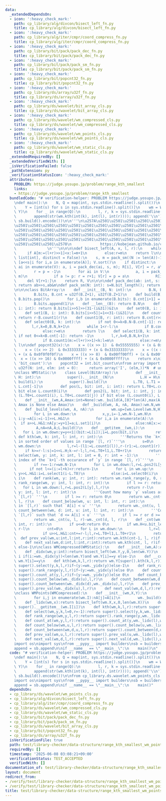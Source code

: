 ```yaml
---
data:
  _extendedDependsOn:
  - icon: ':heavy_check_mark:'
    path: cp_library/alg/divcon/bisect_left_fn.py
    title: cp_library/alg/divcon/bisect_left_fn.py
  - icon: ':heavy_check_mark:'
    path: cp_library/alg/iter/cmpr/coord_compress_fn.py
    title: cp_library/alg/iter/cmpr/coord_compress_fn.py
  - icon: ':heavy_check_mark:'
    path: cp_library/bit/pack/pack_dec_fn.py
    title: cp_library/bit/pack/pack_dec_fn.py
  - icon: ':heavy_check_mark:'
    path: cp_library/bit/pack/pack_sm_fn.py
    title: cp_library/bit/pack/pack_sm_fn.py
  - icon: ':heavy_check_mark:'
    path: cp_library/bit/popcnt32_fn.py
    title: cp_library/bit/popcnt32_fn.py
  - icon: ':heavy_check_mark:'
    path: cp_library/ds/array/u32f_fn.py
    title: cp_library/ds/array/u32f_fn.py
  - icon: ':heavy_check_mark:'
    path: cp_library/ds/wavelet/bit_array_cls.py
    title: cp_library/ds/wavelet/bit_array_cls.py
  - icon: ':heavy_check_mark:'
    path: cp_library/ds/wavelet/wm_compressed_cls.py
    title: cp_library/ds/wavelet/wm_compressed_cls.py
  - icon: ':heavy_check_mark:'
    path: cp_library/ds/wavelet/wm_points_cls.py
    title: cp_library/ds/wavelet/wm_points_cls.py
  - icon: ':heavy_check_mark:'
    path: cp_library/ds/wavelet/wm_static_cls.py
    title: cp_library/ds/wavelet/wm_static_cls.py
  _extendedRequiredBy: []
  _extendedVerifiedWith: []
  _isVerificationFailed: false
  _pathExtension: py
  _verificationStatusIcon: ':heavy_check_mark:'
  attributes:
    PROBLEM: https://judge.yosupo.jp/problem/range_kth_smallest
    links:
    - https://judge.yosupo.jp/problem/range_kth_smallest
  bundledCode: "# verification-helper: PROBLEM https://judge.yosupo.jp/problem/range_kth_smallest\n\
    \ndef main():\n    N, Q = map(int, sys.stdin.readline().split())\n    X = [*range(N)]\n\
    \    Y = [int(s) for s in sys.stdin.readline().split()]\n    wm = WMPoints(X,\
    \ Y)\n    for _ in range(Q):\n        l, r, k = sys.stdin.readline().split()\n\
    \        append(str(wm.kth(int(k), int(l), int(r)))); append('\\n')\n    os.write(1,\
    \ sb.build().encode())\n\n'''\n\u257A\u2501\u2501\u2501\u2501\u2501\u2501\u2501\
    \u2501\u2501\u2501\u2501\u2501\u2501\u2501\u2501\u2501\u2501\u2501\u2501\u2501\
    \u2501\u2501\u2501\u2501\u2501\u2501\u2501\u2501\u2501\u2501\u2501\u2501\u2501\
    \u2501\u2501\u2501\u2501\u2501\u2501\u2501\u2501\u2501\u2501\u2501\u2501\u2501\
    \u2501\u2501\u2501\u2501\u2501\u2501\u2501\u2501\u2501\u2501\u2501\u2501\u2501\
    \u2501\u2501\u2501\u2578\n             https://kobejean.github.io/cp-library \
    \              \n'''\n\n\n\ndef bisect_left(A, x, l, r):\n    while l<r:\n   \
    \     if A[m:=(l+r)>>1]<x:l=m+1\n        else:r=m\n    return l\n\n\n\ndef coord_compress(A:\
    \ list[int], distinct = False):\n    s, m = pack_sm((N := len(A))-1); R, V = [0]*N,\
    \ [a<<s|i for i,a in enumerate(A)]; V.sort()\n    if distinct:\n        for r,\
    \ ai in enumerate(V): a, i = pack_dec(ai, s, m); R[i], V[r] = r, a\n    else:\n\
    \        r = p = -1\n        for ai in V:\n            a, i = pack_dec(ai, s,\
    \ m)\n            if a != p: r = r+1; V[r] = p = a\n            R[i] = r\n   \
    \     del V[r+1:]\n    return R, V\n\n\n\ndef pack_dec(ab: int, s: int, m: int):\
    \ return ab>>s,ab&m\ndef pack_sm(N: int): s=N.bit_length(); return s,(1<<s)-1\n\
    \n\n\nclass BitArray:\n    def __init__(B, N: int):\n        B.N, B.Z = N, (N+31)>>5\n\
    \        B.bits, B.cnt = u32f(B.Z+1), u32f(B.Z+1)\n    def build(B):\n       \
    \ B.bits.pop()\n        for i,b in enumerate(B.bits): B.cnt[i+1] = B.cnt[i]+popcnt32(b)\n\
    \        B.bits.append(1)\n    def __len__(B): return B.N\n    def __getitem__(B,\
    \ i: int): return B.bits[i>>5]>>(31-(i&31))&1\n    def set0(B, i: int): B.bits[i>>5]&=~(1<<31-(i&31))\n\
    \    def set1(B, i: int): B.bits[i>>5]|=1<<31-(i&31)\n    def count0(B, r: int):\
    \ return r-B.count1(r)\n    def count1(B, r: int): return B.cnt[r>>5]+popcnt32(B.bits[r>>5]>>32-(r&31))\n\
    \    def select0(B, k: int):\n        if not 0<=k<B.N-B.cnt[-1]: return -1\n \
    \       l,r,k=0,B.N,k+1\n        while 1<r-l:\n            if B.count0(m:=(l+r)>>1)<k:l=m\n\
    \            else:r=m\n        return l\n    def select1(B, k: int):\n       \
    \ if not 0<=k<B.cnt[-1]: return -1\n        l,r,k=0,B.N,k+1\n        while 1<r-l:\n\
    \            if B.count1(m:=(l+r)>>1)<k:l=m\n            else:r=m\n        return\
    \ l\n\ndef popcnt32(x):\n    x = ((x >> 1)  & 0x55555555) + (x & 0x55555555)\n\
    \    x = ((x >> 2)  & 0x33333333) + (x & 0x33333333)\n    x = ((x >> 4)  & 0x0f0f0f0f)\
    \ + (x & 0x0f0f0f0f)\n    x = ((x >> 8)  & 0x00ff00ff) + (x & 0x00ff00ff)\n  \
    \  x = ((x >> 16) & 0x0000ffff) + (x & 0x0000ffff)\n    return x\nif hasattr(int,\
    \ 'bit_count'):\n    popcnt32 = int.bit_count\n\nfrom array import array\ndef\
    \ u32f(N: int, elm: int = 0):     return array('I', (elm,))*N  # unsigned int\n\
    \nclass WMStatic:\n    class Level(BitArray):\n        def __init__(L, N: int,\
    \ H: int):\n            super().__init__(N)\n            L.H = H\n        def\
    \ build(L):\n            super().build()\n            L.T0, L.T1 = L.N-L.cnt[-1],\
    \ L.cnt[-1]\n        def pos(L, bit: int, i: int): return L.T0+L.count1(i) if\
    \ bit else L.count0(i)\n        def pos2(L, bit: int, i: int, j: int): return\
    \ (L.T0+L.count1(i), L.T0+L.count1(j)) if bit else (L.count0(i), L.count0(j))\n\
    \    def __init__(wm,A,Amax:int=None):wm._build(A,[0]*len(A),max(A,default=0)if\
    \ Amax is None else Amax)\n    def _build(wm, A, nA, Amax):wm.N,wm.H=len(A),Amax.bit_length();wm._build_levels(A,nA)\n\
    \    def _build_levels(wm, A, nA):\n        wm.up=[wm.Level(wm.N,H) for H in range(wm.H)];wm.down=wm.up[::-1]\n\
    \        for L in wm.down:\n            x,y,i=-1,wm.N-1,wm.N\n            while\
    \ i:y-=A[i:=i-1]>>L.H&1\n            for i,a in enumerate(A):\n              \
    \  if a>>L.H&1:nA[y:=y+1]=a;L.set1(i)\n                else:nA[x:=x+1]=a\n   \
    \         A,nA=nA,A;L.build()\n    def __getitem__(wm,i):\n        y=0\n     \
    \   for L in wm.down:y=y<<1|(bit:=L[i]);i=L.pos(bit,i)\n        return y\n   \
    \ def kth(wm, k: int, l: int, r: int):\n        '''Returns the `k+1`-th value\
    \ in sorted order of values in range `[l, r)`'''\n        s=0\n        for L in\
    \ wm.down:\n            l,r=l-(l1:=L.count1(l)),r-(r1:=L.count1(r))\n        \
    \    if k>=r-l:s|=1<<L.H;k-=r-l;l,r=L.T0+l1,L.T0+r1\n        return s\n    def\
    \ select(wm, y: int, k: int, l: int = 0, r: int = -1):\n        '''Returns the\
    \ index of the `k+1`-th occurance of `y` in range `[l, r)`'''\n        if not(0<=y<1<<wm.H):return-1\n\
    \        if r==-1:r=wm.N-1\n        for L in wm.down:l,r=L.pos2(L[y],l,r)\n  \
    \      if not l<=(i:=l+k)<r:return-1\n        for L in wm.up:\n            if\
    \ y>>L.H&1:i=L.select1(i-L.T0)\n            else:i=L.select0(i)\n        return\
    \ i\n    def rank(wm, y: int, r: int): return wm.rank_range(y, 0, r)\n    def\
    \ rank_range(wm, y: int, l: int, r: int):\n        if l >= r: return 0\n     \
    \   for L in wm.down:l,r=L.pos2(L[y],l,r)\n        return r-l\n    def count_at(wm,\
    \ y: int, l: int, r: int):\n        '''Count how many `y` values are in range\
    \ `[l,r)` '''\n        if l >= r: return 0\n        return wm._cnt(y+1, l, r)-wm._cnt(y,\
    \ l, r)\n    def count_below(wm, u: int, l: int, r: int):\n        '''Count `i`'s\
    \ in `[l,r)` such that `A[i] < u` '''\n        return wm._cnt(u, l, r)\n    def\
    \ count_between(wm, d: int, u: int, l: int, r: int):\n        '''Count `i`'s in\
    \ `[l,r)` such that `d <= A[i] < u` '''\n        if l >= r or d >= u: return 0\n\
    \        return wm._cnt(u, l, r)-wm._cnt(d, l, r)\n    def _cnt(wm, u: int, l:\
    \ int, r: int):\n        if u<=0:return 0\n        if wm.H<u.bit_length():return\
    \ r-l\n        cnt=0\n        for L in wm.down:\n            l,r=l-(l1:=L.count1(l)),r-(r1:=L.count1(r))\n\
    \            if u>>L.H&1:cnt+=r-l;l,r=L.T0+l1,L.T0+r1\n        return cnt\n  \
    \  def prev_val(wm,u:int,l:int,r:int):return wm.kth(cnt-1, l, r)if(cnt:=wm._cnt(u,l,r))else-1\n\
    \    def next_val(wm,d:int,l:int,r:int):return wm.kth(cnt, l, r)if(cnt:=wm._cnt(d,l,r))<r-l\
    \ else-1\n\nclass WMCompressed(WMStatic):\n    def __init__(wm,A):A,wm.Y=coord_compress(A);super().__init__(A,len(wm.Y)-1)\n\
    \    def _didx(wm,y:int):return bisect_left(wm.Y,y,0,len(wm.Y))\n    def _yidx(wm,y:int):return\
    \ i if(i:=wm._didx(y))<len(wm.Y)and wm.Y[i]==y else-1\n    def __contains__(wm,y:int):return(i:=wm._didx(y))<len(wm.Y)and\
    \ wm.Y[i]==y\n    def kth(wm,k,l,r):return wm.Y[super().kth(k,l,r)]\n    def select(wm,y,k,l=0,r=-1):return\
    \ super().select(y,k,l,r)if~(y:=wm._yidx(y))else-1\n    def rank_range(wm,y,l,r):return\
    \ super().rank_range(y,l,r)if~(y:=wm._yidx(y))else 0\n    def count_at(wm,y,l,r):return\
    \ super().count_at(y,l,r)if~(y:=wm._yidx(y))else 0\n    def count_below(wm,u,l,r):return\
    \ super().count_below(wm._didx(u),l,r)\n    def count_between(wm,d,u,l,r):return\
    \ super().count_between(wm._didx(d),wm._didx(u),l,r)\n    def prev_val(wm,u,l,r):return\
    \ super().prev_val(wm._didx(u),l,r)\n    def next_val(wm,d,l,r):return super().next_val(wm._didx(d),l,r)\n\
    \nclass WMPoints(WMCompressed):\n    def __init__(wm,X,Y):\n        wm.I,wm.X=coord_compress(X,distinct=True);A,wm.Y=coord_compress(Y);nA=[0]*len(Y)\n\
    \        for i,j in enumerate(wm.I):nA[j]=A[i]\n        wm._build(nA,A,len(wm.Y)-1)\n\
    \    def _lidx(wm,x):return bisect_left(wm.X,x,0,len(wm.X))\n    def __getitem__(wm,i):return\
    \ super().__getitem__(wm.I[i])\n    def kth(wm,k,l,r):return super().kth(k,wm._lidx(l),wm._lidx(r))\n\
    \    def select(wm,y,k,l=0,r=-1):return super().select(y,k,wm._lidx(l),wm._lidx(r))\n\
    \    def rank_range(wm,y,l,r):return super().rank_range(y,wm._lidx(l),wm._lidx(r))\n\
    \    def count_at(wm,y,l,r):return super().count_at(y,wm._lidx(l),wm._lidx(r))\n\
    \    def count_below(wm,u,l,r):return super().count_below(u,wm._lidx(l),wm._lidx(r))\n\
    \    def count_between(wm,d,u,l,r):return super().count_between(d,u,wm._lidx(l),wm._lidx(r))\n\
    \    def prev_val(wm,u,l,r):return super().prev_val(u,wm._lidx(l),wm._lidx(r))\n\
    \    def next_val(wm,d,l,r):return super().next_val(d,wm._lidx(l),wm._lidx(r))\n\
    import os\nimport sys\nfrom __pypy__ import builders\nsb = builders.StringBuilder()\n\
    append = sb.append\n\nif __name__ == \"__main__\":\n    main()\n"
  code: "# verification-helper: PROBLEM https://judge.yosupo.jp/problem/range_kth_smallest\n\
    \ndef main():\n    N, Q = map(int, sys.stdin.readline().split())\n    X = [*range(N)]\n\
    \    Y = [int(s) for s in sys.stdin.readline().split()]\n    wm = WMPoints(X,\
    \ Y)\n    for _ in range(Q):\n        l, r, k = sys.stdin.readline().split()\n\
    \        append(str(wm.kth(int(k), int(l), int(r)))); append('\\n')\n    os.write(1,\
    \ sb.build().encode())\n\nfrom cp_library.ds.wavelet.wm_points_cls import WMPoints\n\
    import os\nimport sys\nfrom __pypy__ import builders\nsb = builders.StringBuilder()\n\
    append = sb.append\n\nif __name__ == \"__main__\":\n    main()"
  dependsOn:
  - cp_library/ds/wavelet/wm_points_cls.py
  - cp_library/alg/divcon/bisect_left_fn.py
  - cp_library/alg/iter/cmpr/coord_compress_fn.py
  - cp_library/ds/wavelet/wm_compressed_cls.py
  - cp_library/ds/wavelet/wm_static_cls.py
  - cp_library/bit/pack/pack_dec_fn.py
  - cp_library/bit/pack/pack_sm_fn.py
  - cp_library/ds/wavelet/bit_array_cls.py
  - cp_library/bit/popcnt32_fn.py
  - cp_library/ds/array/u32f_fn.py
  isVerificationFile: true
  path: test/library-checker/data-structure/range_kth_smallest_wm_points.test.py
  requiredBy: []
  timestamp: '2025-06-08 03:08:21+09:00'
  verificationStatus: TEST_ACCEPTED
  verifiedWith: []
documentation_of: test/library-checker/data-structure/range_kth_smallest_wm_points.test.py
layout: document
redirect_from:
- /verify/test/library-checker/data-structure/range_kth_smallest_wm_points.test.py
- /verify/test/library-checker/data-structure/range_kth_smallest_wm_points.test.py.html
title: test/library-checker/data-structure/range_kth_smallest_wm_points.test.py
---
```


